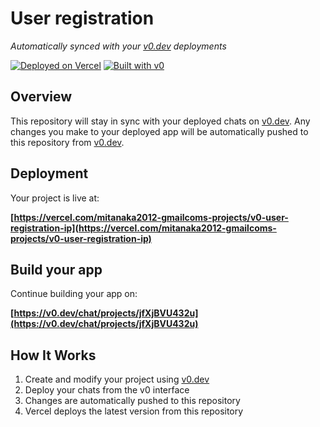 # User registration

*Automatically synced with your [v0.dev](https://v0.dev) deployments*

[![Deployed on Vercel](https://img.shields.io/badge/Deployed%20on-Vercel-black?style=for-the-badge&logo=vercel)](https://vercel.com/mitanaka2012-gmailcoms-projects/v0-user-registration-ip)
[![Built with v0](https://img.shields.io/badge/Built%20with-v0.dev-black?style=for-the-badge)](https://v0.dev/chat/projects/jfXjBVU432u)

## Overview

This repository will stay in sync with your deployed chats on [v0.dev](https://v0.dev).
Any changes you make to your deployed app will be automatically pushed to this repository from [v0.dev](https://v0.dev).

## Deployment

Your project is live at:

**[https://vercel.com/mitanaka2012-gmailcoms-projects/v0-user-registration-ip](https://vercel.com/mitanaka2012-gmailcoms-projects/v0-user-registration-ip)**

## Build your app

Continue building your app on:

**[https://v0.dev/chat/projects/jfXjBVU432u](https://v0.dev/chat/projects/jfXjBVU432u)**

## How It Works

1. Create and modify your project using [v0.dev](https://v0.dev)
2. Deploy your chats from the v0 interface
3. Changes are automatically pushed to this repository
4. Vercel deploys the latest version from this repository